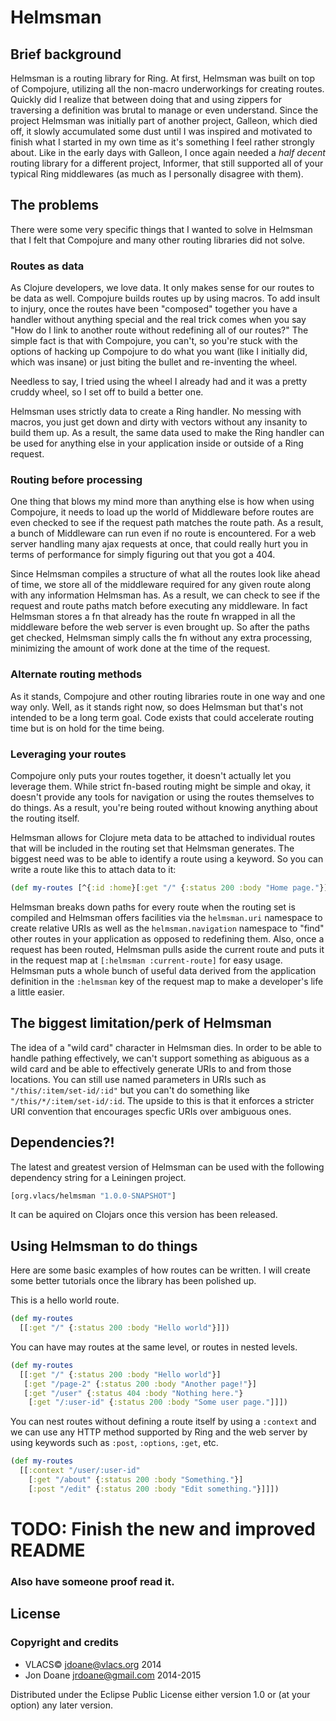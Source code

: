 # Helmsman

## Brief background
Helmsman is a routing library for Ring. At first, Helmsman was built on top of
Compojure, utilizing all the non-macro underworkings for creating routes.
Quickly did I realize that between doing that and using zippers for traversing
a definition was brutal to manage or even understand. Since the project
Helmsman was initially part of another project, Galleon, which died off, it
slowly accumulated some dust until I was inspired and motivated to finish what
I started in my own time as it's something I feel rather strongly about. Like
in the early days with Galleon, I once again needed a *half decent* routing
library for a different project, Informer, that still supported all of your
typical Ring middlewares (as much as I personally disagree with them).

## The problems
There were some very specific things that I wanted to solve in Helmsman that
I felt that Compojure and many other routing libraries did not solve.

### Routes as data
As Clojure developers, we love data. It only makes sense for our routes to be
data as well. Compojure builds routes up by using macros. To add insult to
injury, once the routes have been "composed" together you have a handler
without anything special and the real trick comes when you say "How do I link
to another route without redefining all of our routes?" The simple fact is that
with Compojure, you can't, so you're stuck with the options of hacking up
Compojure to do what you want (like I initially did, which was insane) or just
biting the bullet and re-inventing the wheel.

Needless to say, I tried using the wheel I already had and it was a pretty
cruddy wheel, so I set off to build a better one.

Helmsman uses strictly data to create a Ring handler. No messing with macros,
you just get down and dirty with vectors without any insanity to build them up.
As a result, the same data used to make the Ring handler can be used for
anything else in your application inside or outside of a Ring request.

### Routing before processing
One thing that blows my mind more than anything else is how when using
Compojure, it needs to load up the world of Middleware before routes are even
checked to see if the request path matches the route path. As a result, a bunch
of Middleware can run even if no route is encountered. For a web server handling
many ajax requests at once, that could really hurt you in terms of performance
for simply figuring out that you got a 404.

Since Helmsman compiles a structure of what all the routes look like ahead of
time, we store all of the middleware required for any given route along with
any information Helmsman has. As a result, we can check to see if the request
and route paths match before executing any middleware. In fact Helmsman stores
a fn that already has the route fn wrapped in all the middleware before the
web server is even brought up. So after the paths get checked, Helmsman simply
calls the fn without any extra processing, minimizing the amount of work done at
the time of the request.

### Alternate routing methods
As it stands, Compojure and other routing libraries route in one way and one way
only. Well, as it stands right now, so does Helmsman but that's not intended to
be a long term goal. Code exists that could accelerate routing time but is on
hold for the time being.

### Leveraging your routes
Compojure only puts your routes together, it doesn't actually let you leverage
them. While strict fn-based routing might be simple and okay, it doesn't provide
any tools for navigation or using the routes themselves to do things. As a
result, you're being routed without knowing anything about the routing itself.

Helmsman allows for Clojure meta data to be attached to individual routes that
will be included in the routing set that Helmsman generates. The biggest need
was to be able to identify a route using a keyword. So you can write a route
like this to attach data to it:
```clojure
(def my-routes [^{:id :home}[:get "/" {:status 200 :body "Home page."}]])
```

Helmsman breaks down paths for every route when the routing set is compiled and
Helmsman offers facilities via the ```helmsman.uri``` namespace to create
relative URIs as well as the ```helmsman.navigation``` namespace to "find" other
routes in your application as opposed to redefining them. Also, once a request
has been routed, Helmsman pulls aside the current route and puts it in the
request map at ```[:helmsman :current-route]``` for easy usage. Helmsman puts
a whole bunch of useful data derived from the application definition in the
```:helmsman``` key of the request map to make a developer's life a little
easier.

## The biggest limitation/perk of Helmsman
The idea of a "wild card" character in Helmsman dies. In order to be able to
handle pathing effectively, we can't support something as abiguous as a wild
card and be able to effectively generate URIs to and from those locations. You
can still use named parameters in URIs such as ```"/this/:item/set-id/:id"```
but you can't do something like ```"/this/*/:item/set-id/:id```. The upside to
this is that it enforces a stricter URI convention that encourages specfic
URIs over ambiguous ones.

## Dependencies?!
The latest and greatest version of Helmsman can be used with the following
dependency string for a Leiningen project.
```clojure
[org.vlacs/helmsman "1.0.0-SNAPSHOT"]
```

It can be aquired on Clojars once this version has been released.

## Using Helmsman to do things

Here are some basic examples of how routes can be written. I will create some
better tutorials once the library has been polished up.

This is a hello world route.
```clojure
(def my-routes
  [[:get "/" {:status 200 :body "Hello world"}]])
```

You can have may routes at the same level, or routes in nested levels.
```clojure
(def my-routes
  [[:get "/" {:status 200 :body "Hello world"}]
   [:get "/page-2" {:status 200 :body "Another page!"}]
   [:get "/user" {:status 404 :body "Nothing here."}
    [:get "/:user-id" {:status 200 :body "Some user page."]]])
```

You can nest routes without defining a route itself by using a ```:context```
and we can use any HTTP method supported by Ring and the web server by using
keywords such as ```:post```, ```:options```, ```:get```, etc.
```clojure
(def my-routes
  [[:context "/user/:user-id"
    [:get "/about" {:status 200 :body "Something."}]
    [:post "/edit" {:status 200 :body "Edit something."}]]])
```

# TODO: Finish the new and improved README
### Also have someone proof read it.

## License

### Copyright and credits
 - VLACS© <jdoane@vlacs.org> 2014
 - Jon Doane <jrdoane@gmail.com> 2014-2015

Distributed under the Eclipse Public License either version 1.0 or (at
your option) any later version.
